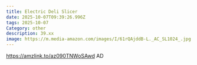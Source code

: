 ```yaml
---
title: Electric Deli Slicer
date: 2025-10-07T09:39:26.996Z
tags: 2025-10-07
Category: other
description: 39.xx
image: https://m.media-amazon.com/images/I/61rQAjddB-L._AC_SL1024_.jpg
---
```

https://amzlink.to/az090TNWoSAwd
AD